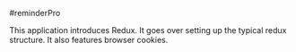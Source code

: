 #reminderPro

This application introduces Redux. It goes over setting up the typical redux structure. It also features browser cookies.